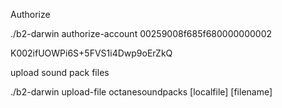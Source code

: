 Authorize

./b2-darwin authorize-account 00259008f685f680000000002

K002ifUOWPi6S+5FVS1i4Dwp9oErZkQ

upload sound pack files

./b2-darwin upload-file octanesoundpacks [localfile] [filename]
